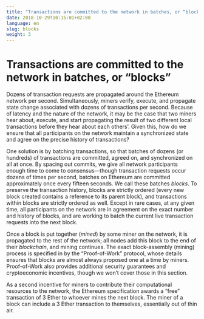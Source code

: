 ```yaml
---
title: "Transactions are committed to the network in batches, or “blocks”"
date: 2018-10-29T10:15:01+02:00
language: en
slug: blocks
weight: 3
---
```


# Transactions are committed to the network in batches, or “blocks”

Dozens of transaction requests are propagated around the Ethereum network per second. Simultaneously, miners verify, execute, and propagate state change associated with dozens of transactions per second. Because of latency and the nature of the network, it may be the case that two miners hear about, execute, and start propagating the result of two different local transactions before they hear about each others’. Given this, how do we ensure that all participants on the network maintain a synchronized state and agree on the precise history of transactions?

One solution is by batching transactions, so that batches of dozens (or hundreds) of transactions are committed, agreed on, and synchronized on all at once. By spacing out commits, we give all network participants enough time to come to consensus—though transaction requests occur dozens of times per second, batches on Ethereum are committed approximately once every fifteen seconds. We call these batches *blocks*. To preserve the transaction history, blocks are strictly ordered (every new block created contains a reference to its parent block), and transactions within blocks are strictly ordered as well. Except in rare cases, at any given time, all participants on the network are in agreement on the exact number and history of blocks, and are working to batch the current live transaction requests into the next block. 

Once a block is put together (*mined*) by some miner on the network, it is propagated to the rest of the network; all nodes add this block to the end of their *blockchain*, and mining continues. The exact block-assembly (mining) process is specified in by the “Proof-of-Work” protocol, whose details ensures that blocks are almost always proposed one at a time by miners. Proof-of-Work also provides additional security guarantees and cryptoeconomic incentives, though we won’t cover those in this section.

As a second incentive for miners to contribute their computational resources to the network, the Ethereum specification awards a “free” transaction of 3 Ether to whoever mines the next block. The miner of a block can include a 3 Ether transaction to themselves, essentially out of thin air.